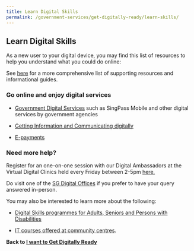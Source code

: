 ```yaml
---
title: Learn Digital Skills 
permalink: /government-services/get-digitally-ready/learn-skills/
---
```


## Learn Digital Skills

As a new user to your digital device, you may find this list of resources to help you understand what you could do online:

See <a href="https://imsilver.imda.gov.sg/learn-digital-skills/learn-online/overview/" target="_blank">here</a> for a more comprehensive list of supporting resources and informational guides.


### Go online and enjoy digital services

- <a href="https://imsilver.imda.gov.sg/learn-digital-skills/learn-online/government-digital-services-bds/" target="_blank">Government Digital Services</a> such as SingPass Mobile and other digital services by government agencies

- <a href="https://imsilver.imda.gov.sg/learn-digital-skills/learn-online/e-communications-bds/" target="_blank">Getting Information and Communicating digitally</a>

- <a href="https://imsilver.imda.gov.sg/learn-digital-skills/learn-online/digital-transactions-bds/" target="_blank">E-payments</a>


### Need more help?

Register for an one-on-one session with our Digital Ambassadors at the Virtual Digital Clinics held every Friday between 2-5pm <a href="https://outlook.office365.com/owa/calendar/VirtualDigitalClinic@imsilver.imda.gov.sg/bookings/" target="_blank">here.</a>

Do visit one of the <a href="https://sdo.gov.sg/sg-digital-community-hubs/" target="_blank">SG Digital Offices</a> if you prefer to have your query answered in-person.  

You may also be interested to learn more about the following:

- <a href="https://www.imda.gov.sg/for-community/digital-readiness/Digital-Skills-for-Adults-Seniors-and-Persons-with-Disabilities" target="_blank">Digital Skills programmes for Adults, Seniors and Persons with Disabilities</a>

- <a href="https://www.pa.gov.sg/our-programmes/lifeskills-and-lifestyle/senior-academy" target="_blank">  IT courses offered at community centres</a>.



**Back to [I want to Get Digitally Ready](/government-services/get-digitally-ready/overview/)**
